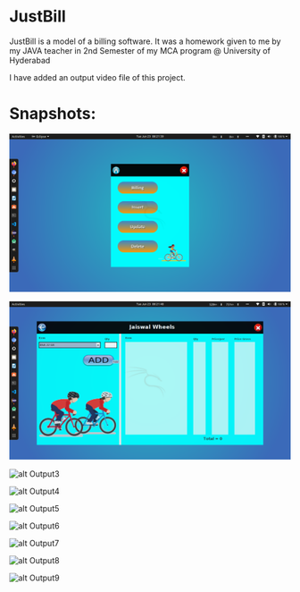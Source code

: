 # JustBill
JustBill is a model of a billing software. It was a homework given to me by my JAVA teacher in 2nd Semester of my MCA program @ University of Hyderabad

I have added an output  video file of this project.

# Snapshots:
![alt Output1](https://raw.githubusercontent.com/roshansourav/JustBill/master/Screenshots/thumb.png)

![alt Output2](https://raw.githubusercontent.com/roshansourav/JustBill/master/Screenshots/Screenshot%20from%202020-06-23%2008-21-48.png)

![alt Output3](https://raw.githubusercontent.com/roshansourav/JustBill/master/Screenshots/Screenshot%20from%202020-06-23%2008-21-07.png)

![alt Output4](https://raw.githubusercontent.com/roshansourav/JustBill/master/Screenshots/Screenshot%20from%202020-06-23%2008-21-27.png)

![alt Output5](https://raw.githubusercontent.com/roshansourav/JustBill/master/Screenshots/Screenshot%20from%202020-06-23%2008-21-41.png)

![alt Output6](https://raw.githubusercontent.com/roshansourav/JustBill/master/Screenshots/Screenshot%20from%202020-06-23%2008-21-49.png)

![alt Output7](https://raw.githubusercontent.com/roshansourav/JustBill/master/Screenshots/Screenshot%20from%202020-06-23%2008-21-55.png)

![alt Output8](https://raw.githubusercontent.com/roshansourav/JustBill/master/Screenshots/Screenshot%20from%202020-06-23%2008-21-57.png)

![alt Output9](https://raw.githubusercontent.com/roshansourav/JustBill/master/Screenshots/Screenshot%20from%202020-06-23%2008-21-59.png)
